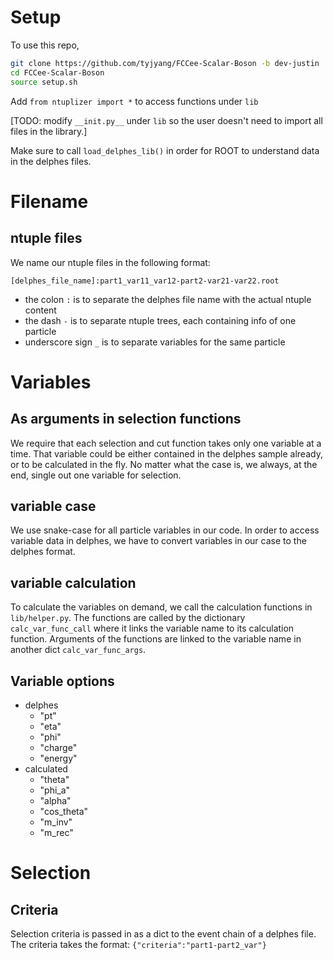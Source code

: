 # Setup
To use this repo,
```bash
git clone https://github.com/tyjyang/FCCee-Scalar-Boson -b dev-justin
cd FCCee-Scalar-Boson
source setup.sh
```
Add `from ntuplizer import *` to access functions under `lib`

[TODO: modify `__init.py__` under `lib` so the user doesn't need to import all
files in the library.]

Make sure to call `load_delphes_lib()` in order for ROOT to understand data
in the delphes files.

# Filename
## ntuple files
We name our ntuple files in the following format:

`[delphes_file_name]:part1_var11_var12-part2-var21-var22.root`

- the colon `:` is to separate the delphes file name with the actual 
ntuple content
- the dash `-` is to separate ntuple trees, each containing info of one
particle
- underscore sign `_` is to separate variables for the same particle

# Variables

## As arguments in selection functions
We require that each selection and cut function takes only one variable at a
time. That variable could be either contained in the delphes sample already, or
to be calculated in the fly. No matter what the case is, we always, at the end,
single out one variable for selection.
## variable case
We use snake-case for all particle variables in our code. In order to access
variable data in delphes, we have to convert variables in our case to the 
delphes format. 
## variable calculation
To calculate the variables on demand, we call the calculation functions in
`lib/helper.py`. The functions are called by the dictionary `calc_var_func_call`
where it links the variable name to its calculation function. Arguments of the
functions are linked to the variable name in another dict `calc_var_func_args`.
## Variable options
- delphes
    - "pt"
    - "eta"
    - "phi"
    - "charge"
    - "energy"
- calculated
    - "theta"
    - "phi_a"
    - "alpha"
    - "cos_theta"
    - "m_inv"
    - "m_rec"

# Selection
## Criteria
Selection criteria is passed in as a dict to the event chain of a delphes file.
The criteria takes the format:
`{"criteria":"part1-part2_var"}`
